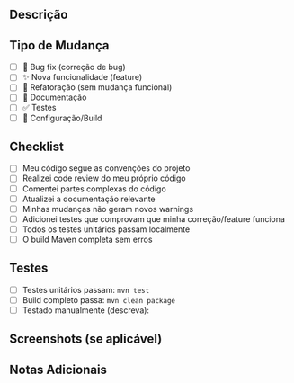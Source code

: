 ## Descrição

<!-- Descreva brevemente as mudanças propostas neste PR -->

## Tipo de Mudança

<!-- Marque com [x] o tipo apropriado -->

- [ ] 🐛 Bug fix (correção de bug)
- [ ] ✨ Nova funcionalidade (feature)
- [ ] 🔨 Refatoração (sem mudança funcional)
- [ ] 📝 Documentação
- [ ] ✅ Testes
- [ ] 🔧 Configuração/Build

## Checklist

<!-- Marque com [x] os itens completos -->

- [ ] Meu código segue as convenções do projeto
- [ ] Realizei code review do meu próprio código
- [ ] Comentei partes complexas do código
- [ ] Atualizei a documentação relevante
- [ ] Minhas mudanças não geram novos warnings
- [ ] Adicionei testes que comprovam que minha correção/feature funciona
- [ ] Todos os testes unitários passam localmente
- [ ] O build Maven completa sem erros

## Testes

<!-- Descreva os testes realizados -->

- [ ] Testes unitários passam: `mvn test`
- [ ] Build completo passa: `mvn clean package`
- [ ] Testado manualmente (descreva):

## Screenshots (se aplicável)

<!-- Adicione screenshots se houver mudanças visuais -->

## Notas Adicionais

<!-- Qualquer informação adicional relevante para os revisores -->
